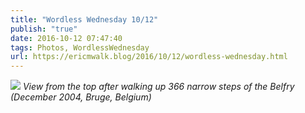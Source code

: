 ```yaml
---
title: "Wordless Wednesday 10/12"
publish: "true"
date: 2016-10-12 07:47:40
tags: Photos, WordlessWednesday
url: https://ericmwalk.blog/2016/10/12/wordless-wednesday.html
---
```


![](https://ericmwalk.blog/uploads/2022/4208d4a736.jpg)
*View from the top after walking up 366 narrow steps of the Belfry (December 2004, Bruge, Belgium)*